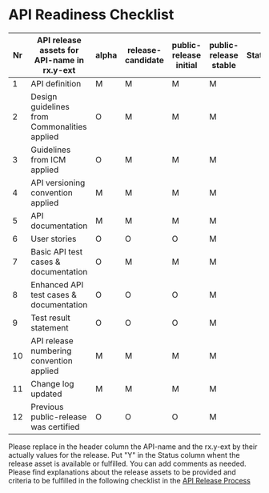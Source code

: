 # API Readiness Checklist
| Nr | API release assets for API-name in rx.y-ext  | alpha | release-candidate |  public-release<br>initial | public-release<br> stable | Status | Comments |
|----|----------------------------------------------|-------|-------------------|---------|--------|------|------|
|  1 | API definition                               |   M   |         M         |    M    |    M   |      |      |
|  2 | Design guidelines from Commonalities applied |   O   |         M         |    M    |    M   |      |      |
|  3 | Guidelines from ICM applied                  |   O   |         M         |    M    |    M   |      |      |
|  4 | API versioning convention applied            |   M   |         M         |    M    |    M   |      |      |
|  5 | API documentation                            |   M   |         M         |    M    |    M   |      |      |
|  6 | User stories                                 |   O   |         O         |    O    |    M   |      |      |
|  7 | Basic API test cases & documentation         |   O   |         M         |    M    |    M   |      |      |
|  8 | Enhanced API test cases & documentation      |   O   |         O         |    O    |    M   |      |      |
|  9 | Test result statement                        |   O   |         O         |    O    |    M   |      |      |
| 10 | API release numbering convention applied     |   M   |         M         |    M    |    M   |      |      |
| 11 | Change log updated                           |   M   |         M         |    M    |    M   |      |      |
| 12 | Previous public-release was certified        |   O   |         O         |    O    |    M   |      |      |

Please replace in the header column the API-name and the rx.y-ext by their actually values for the release.
Put "Y" in the Status column whent the release asset is available or fulfilled. You can add comments as needed.
Please find explanations about the release assets to be provided and criteria to be fulfilled in the following checklist in the [API Release Process](https://wiki.camaraproject.org/x/AgAVAQ#APIReleaseProcess-APIreadinesschecklist)
